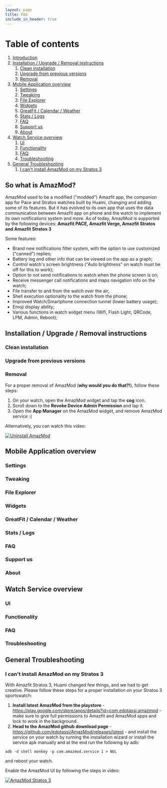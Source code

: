 ```yaml
---
layout: page
title: FAQ
include_in_header: true
---
```

# Table of contents
1. [Introduction](#introduction)
2. [Installation / Upgrade / Removal instructions](#paragraph1)
    1. [Clean installation](#subparagraph1)
    2. [Upgrade from previous versions](#subparagraph2)
    3. [Removal](#subparagraph3)
3. [Mobile Application overview](#paragraph2)
    1. [Settings](#subparagraph4)
    2. [Tweaking](#subparagraph5)
    3. [File Explorer](#subparagraph6)
    4. [Widgets](#subparagraph7)
    5. [GreatFit / Calendar / Weather](#subparagraph8)
    6. [Stats / Logs](#subparagraph9)
    7. [FAQ](#subparagraph10)
    8. [Support us](#subparagraph11)
    9. [About](#subparagraph12)
4. [Watch Service overview](#paragraph3)
    1. [UI](#subparagraph13)
    2. [Functionality](#subparagraph14)
    3. [FAQ](#subparagraph15)
    4. [Troubleshooting](#subparagraph16)
5. [General Troubleshooting](#paragraph4)
    1. [I can't install AmazMod on my Stratos 3](#subparagraph17)
    
    

## So what is AmazMod? <a name="introduction"></a>
AmazMod used to be a modified ("modded") Amazfit app, the companion app for Pace and Stratos watches built by Huami, changing and adding some of its features. But it has evolved to its own app that uses the data communication between Amazfit app on phone and the watch to implement its own notifications system and more.
As of today, AmazMod is supported by the following devices:
**Amazfit PACE, Amazfit Verge, Amazfit Stratos and Amazfit Stratos 3**

Some features:
* Brand new notifications filter system, with the option to use customized ("canned") replies;
* Battery log and other info that can be viewed on the app as a graph;
* Control watch's screen brightness ("Auto brightness" on watch must be off for this to work);
* Option to not send notifications to watch when the phone screen is on;
* Receive messenger call notifications and maps navigation info on the watch;
* File transfer to and from the watch over the air;
* Shell execution optionality to the watch from the phone;
* Improved Watch/Smartphone connection tunnel (lower battery usage);
* Emoji display ability;
* Various functions in watch widget menu (Wifi, Flash Light, QRCode, LPM, Admin, Reboot);


## Installation / Upgrade / Removal instructions <a name="paragraph1"></a>
### Clean installation <a name="subparagraph1"></a>
### Upgrade from previous versions <a name="subparagraph2"></a>
### Removal <a name="subparagraph3"></a>
For a proper removal of AmazMod (**why would you do that?!**), follow these steps:
1. On your watch, open the AmazMod widget and tap the **cog** icon.
2. Scroll down to the **Revoke Device Admin Permission** and tap it.
3. Open the **App Manager** on the AmazMod widget, and remove AmazMod service :(

Alternatively, you can watch this video:

[![Uninstall AmazMod](http://img.youtube.com/vi/M6P57yv3yd4/0.jpg)](http://www.youtube.com/watch?v=M6P57yv3yd4 "Uninstall AmazMod")

## Mobile Application overview <a name="paragraph2"></a>
### Settings <a name="subparagraph4"></a>
### Tweaking <a name="subparagraph5"></a>
### File Explorer <a name="subparagraph6"></a>
### Widgets <a name="subparagraph7"></a>
### GreatFit / Calendar / Weather <a name="subparagraph8"></a>
### Stats / Logs <a name="subparagraph9"></a>
### FAQ <a name="subparagraph10"></a>
### Support us <a name="subparagraph11"></a>
### About <a name="subparagraph12"></a>

## Watch Service overview <a name="paragraph3"></a>
### UI <a name="subparagraph13"></a>
### Functionality <a name="subparagraph14"></a>
### FAQ <a name="subparagraph15"></a>
### Troubleshooting <a name="subparagraph16"></a>

## General Troubleshooting <a name="paragraph4"></a>
### I can't install AmazMod on my Stratos 3 <a name="subparagraph17"></a>
With Amazfit Stratos 3, Huami changed few things, and we had to get creative.
Please follow these steps for a proper installation on your Stratos 3 sportswatch:
1. **Install latest AmazMod from the playstore** - <https://play.google.com/store/apps/details?id=com.edotassi.amazmod> - make sure to give full permissions to Amazfit and AmazMod apps and lock to work in the background.
2. **Head to the AmazMod github download page** - <https://github.com/edotassi/AmazMod/releases/latest> - and install the service on your watch by running the installation wizard or install the service apk manually and at the end run the following by adb:

`adb -d shell monkey -p com.amazmod.service 1 > NUL`

and reboot your watch.

Enable the AmazMod UI by following the steps in video:


[![AmazMod Stratos 3](https://img.youtube.com/vi/4fAhb6cylqY/0.jpg)](https://www.youtube.com/watch?v=4fAhb6cylqY "AmazMod installation on Amazfit Stratos 3")

